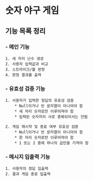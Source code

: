 # 숫자 야구 게임
## 기능 목록 정리
### - 메인 기능
    1. 세 자리 난수 생성
    2. 사용자 입력값과 비교
    3. 스트라이크/볼 판정
    4. 판정 결과를 출력

### - 유효성 검증 기능
    1. 사용자가 입력한 정답의 유효성 검증
        * Null이거나 빈 문자열이 아니어야 함
        * 세 자리 숫자로만 이루어져야 함
        * 입력된 숫자끼리 서로 중복되어서는 안됨

    2. 게임 재시작 및 종료 여부 유효성 검증
        * Null이거나 빈 문자열이 아니어야 함
        * 한 자리 숫자로만 이루어져야 함
        * 1 또는 2 중에 하나의 값만을 가져야 함

### - 메시지 입출력 기능
    1. 사용자의 정답 입출력
    2. 결과 게임 종료 입출력
  
